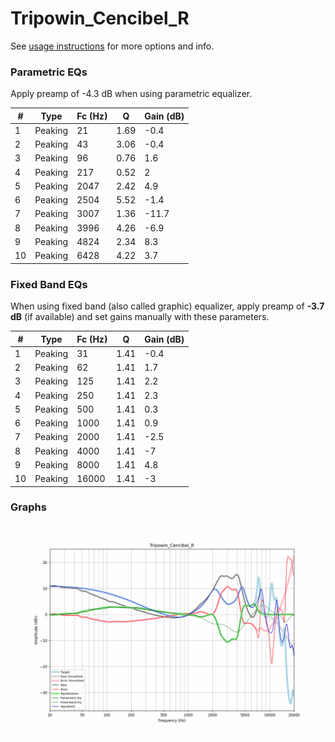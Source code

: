 # Tripowin_Cencibel_R
See [usage instructions](https://github.com/jaakkopasanen/AutoEq#usage) for more options and info.

### Parametric EQs
Apply preamp of -4.3 dB when using parametric equalizer.

|   # | Type    |   Fc (Hz) |    Q |   Gain (dB) |
|-----|---------|-----------|------|-------------|
|   1 | Peaking |        21 | 1.69 |        -0.4 |
|   2 | Peaking |        43 | 3.06 |        -0.4 |
|   3 | Peaking |        96 | 0.76 |         1.6 |
|   4 | Peaking |       217 | 0.52 |         2   |
|   5 | Peaking |      2047 | 2.42 |         4.9 |
|   6 | Peaking |      2504 | 5.52 |        -1.4 |
|   7 | Peaking |      3007 | 1.36 |       -11.7 |
|   8 | Peaking |      3996 | 4.26 |        -6.9 |
|   9 | Peaking |      4824 | 2.34 |         8.3 |
|  10 | Peaking |      6428 | 4.22 |         3.7 |

### Fixed Band EQs
When using fixed band (also called graphic) equalizer, apply preamp of **-3.7 dB** (if available) and set gains manually with these parameters.

|   # | Type    |   Fc (Hz) |    Q |   Gain (dB) |
|-----|---------|-----------|------|-------------|
|   1 | Peaking |        31 | 1.41 |        -0.4 |
|   2 | Peaking |        62 | 1.41 |         1.7 |
|   3 | Peaking |       125 | 1.41 |         2.2 |
|   4 | Peaking |       250 | 1.41 |         2.3 |
|   5 | Peaking |       500 | 1.41 |         0.3 |
|   6 | Peaking |      1000 | 1.41 |         0.9 |
|   7 | Peaking |      2000 | 1.41 |        -2.5 |
|   8 | Peaking |      4000 | 1.41 |        -7   |
|   9 | Peaking |      8000 | 1.41 |         4.8 |
|  10 | Peaking |     16000 | 1.41 |        -3   |

### Graphs
![](./Tripowin_Cencibel_R.png)
